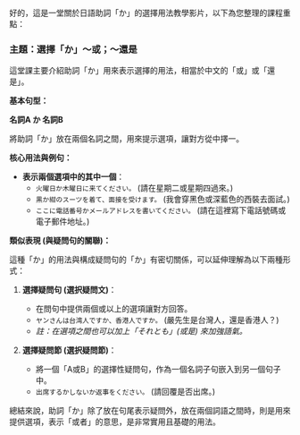 </br>

好的，這是一堂關於日語助詞「か」的選擇用法教學影片，以下為您整理的課程重點：

### **主題：選擇「か」～或；～還是**

這堂課主要介紹助詞「か」用來表示選擇的用法，相當於中文的「或」或「還是」。

**基本句型：**

**名詞A か 名詞B**

將助詞「か」放在兩個名詞之間，用來提示選項，讓對方從中擇一。

**核心用法與例句：**

*   **表示兩個選項中的其中一個**：
    *   `火曜日か木曜日に来てください。`
        (請在星期二或星期四過來。)
    *   `黒か紺のスーツを着て、面接を受けます。`
        (我會穿黑色或深藍色的西裝去面試。)
    *   `ここに電話番号かメールアドレスを書いてください。`
        (請在這裡寫下電話號碼或電子郵件地址。)

**類似表現 (與疑問句的關聯)：**

這種「か」的用法與構成疑問句的「か」有密切關係，可以延伸理解為以下兩種形式：

1.  **選擇疑問句 (選択疑問文)**：
    *   在問句中提供兩個或以上的選項讓對方回答。
    *   `ヤンさんは台湾人ですか、香港人ですか。`
        (嚴先生是台灣人，還是香港人？)
    *   *註：在選項之間也可以加上「それとも」(或是) 來加強語氣。*

2.  **選擇疑問節 (選択疑問節)**：
    *   將一個「A或B」的選擇性疑問句，作為一個名詞子句嵌入到另一個句子中。
    *   `出席するかしないか返事をください。`
        (請回覆是否出席。)

總結來說，助詞「か」除了放在句尾表示疑問外，放在兩個詞語之間時，則是用來提供選項，表示「或者」的意思，是非常實用且基礎的用法。
</br>
